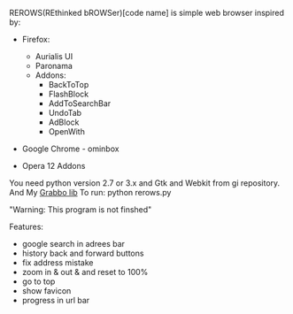 REROWS(REthinked bROWSer)[code name] is simple web browser inspired by:
 *  Firefox:
    * Aurialis UI
    * Paronama
    * Addons:
        * BackToTop
        * FlashBlock
        * AddToSearchBar
        * UndoTab
        * AdBlock
        * OpenWith

 * Google Chrome - ominbox
 * Opera 12 Addons

You need python version 2.7 or 3.x and Gtk and Webkit from gi repository.
And My [Grabbo lib]("https://github.com/jeremi360/Grabbo")
To run: python rerows.py

"Warning: This program is not finshed"

Features:
* google search in adrees bar
* history back and forward buttons
* fix address mistake
* zoom in & out & and reset to 100%
* go to top
* show favicon
* progress in url bar